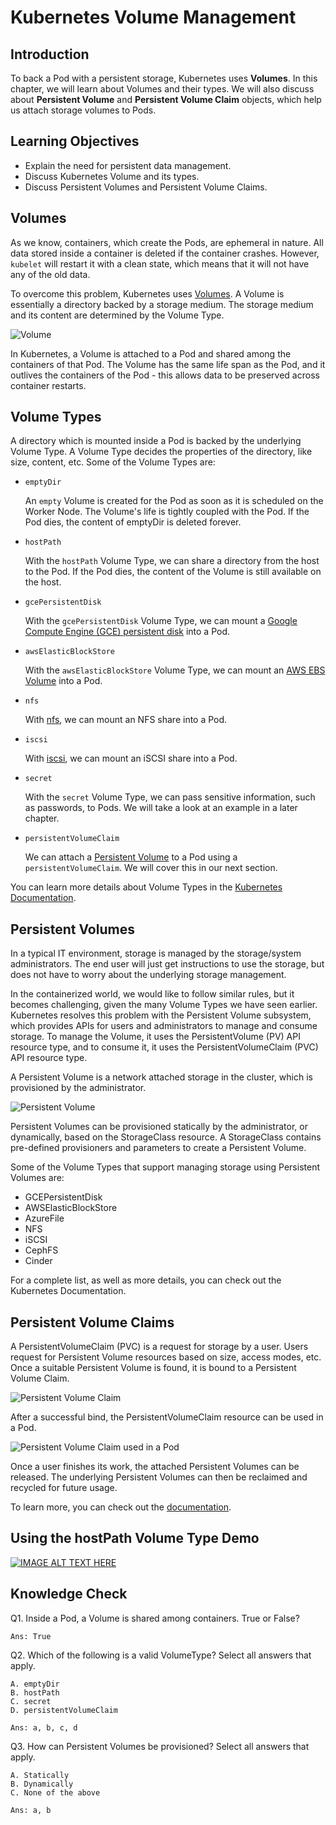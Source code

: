 Kubernetes Volume Management
============================

## Introduction
To back a Pod with a persistent storage, Kubernetes uses __Volumes__. In this chapter, we will learn about Volumes and their types. We will also discuss about __Persistent Volume__ and __Persistent Volume Claim__ objects, which help us attach storage volumes to Pods. 

## Learning Objectives
+ Explain the need for persistent data management.
+ Discuss Kubernetes Volume and its types.
+ Discuss Persistent Volumes and Persistent Volume Claims.

## Volumes
As we know, containers, which create the Pods, are ephemeral in nature. All data stored inside a container is deleted if the container crashes. However, `kubelet` will restart it with a clean state, which means that it will not have any of the old data.

To overcome this problem, Kubernetes uses [Volumes](https://kubernetes.io/docs/concepts/storage/volumes/). A Volume is essentially a directory backed by a storage medium. The storage medium and its content are determined by the Volume Type.

![Volume](https://prod-edxapp.edx-cdn.org/assets/courseware/v1/f8ef48bf4407f52f960fda25652ed324/asset-v1:LinuxFoundationX+LFS158x+2T2017+type@asset+block/volumes.jpg)

In Kubernetes, a Volume is attached to a Pod and shared among the containers of that Pod. The Volume has the same life span as the Pod, and it outlives the containers of the Pod - this allows data to be preserved across container restarts.

## Volume Types
A directory which is mounted inside a Pod is backed by the underlying Volume Type. A Volume Type decides the properties of the directory, like size, content, etc. Some of the Volume Types are:

+ `emptyDir`

    An `empty` Volume is created for the Pod as soon as it is scheduled on the Worker Node. The Volume's life is tightly coupled with the Pod. If the Pod dies, the content of emptyDir is deleted forever.

+ `hostPath`

    With the `hostPath` Volume Type, we can share a directory from the host to the Pod. If the Pod dies, the content of the Volume is still available on the host.

+ `gcePersistentDisk`

    With the `gcePersistentDisk` Volume Type, we can mount a [Google Compute Engine (GCE) persistent disk](https://cloud.google.com/compute/docs/disks/) into a Pod.

+ `awsElasticBlockStore`

    With the `awsElasticBlockStore` Volume Type, we can mount an [AWS EBS Volume](https://aws.amazon.com/ebs/) into a Pod.

+ `nfs`

    With [nfs](https://en.wikipedia.org/wiki/Network_File_System), we can mount an NFS share into a Pod.

+ `iscsi`

    With [iscsi](https://en.wikipedia.org/wiki/ISCSI), we can mount an iSCSI share into a Pod.

+ `secret`

    With the `secret` Volume Type, we can pass sensitive information, such as passwords, to Pods. We will take a look at an example in a later chapter.

+ `persistentVolumeClaim`

    We can attach a [Persistent Volume](https://kubernetes.io/docs/concepts/storage/persistent-volumes/) to a Pod using a `persistentVolumeClaim`. We will cover this in our next section.

You can learn more details about Volume Types in the [Kubernetes Documentation](https://kubernetes.io/docs/concepts/storage/volumes/).

## Persistent Volumes
In a typical IT environment, storage is managed by the storage/system administrators. The end user will just get instructions to use the storage, but does not have to worry about the underlying storage management.

In the containerized world, we would like to follow similar rules, but it becomes challenging, given the many Volume Types we have seen earlier. Kubernetes resolves this problem with the Persistent Volume subsystem, which provides APIs for users and administrators to manage and consume storage. To manage the Volume, it uses the PersistentVolume (PV) API resource type, and to consume it, it uses the PersistentVolumeClaim (PVC) API resource type.

A Persistent Volume is a network attached storage in the cluster, which is provisioned by the administrator.

![Persistent Volume](https://prod-edxapp.edx-cdn.org/assets/courseware/v1/6a5fdd4a886946de42f45f19053d1a4c/asset-v1:LinuxFoundationX+LFS158x+2T2017+type@asset+block/Persistent_Volume.jpg)

Persistent Volumes can be provisioned statically by the administrator, or dynamically, based on the StorageClass resource. A StorageClass contains pre-defined provisioners and parameters to create a Persistent Volume.

Some of the Volume Types that support managing storage using Persistent Volumes are:

+ GCEPersistentDisk
+ AWSElasticBlockStore
+ AzureFile
+ NFS
+ iSCSI
+ CephFS
+ Cinder

For a complete list, as well as more details, you can check out the Kubernetes Documentation.

## Persistent Volume Claims
A PersistentVolumeClaim (PVC) is a request for storage by a user. Users request for Persistent Volume resources based on size, access modes, etc. Once a suitable Persistent Volume is found, it is bound to a Persistent Volume Claim.

![Persistent Volume Claim](https://prod-edxapp.edx-cdn.org/assets/courseware/v1/8a09bc09358d8d677608c412510d2ecb/asset-v1:LinuxFoundationX+LFS158x+2T2017+type@asset+block/Persistent_Volume_Claim_1.jpg)

After a successful bind, the PersistentVolumeClaim resource can be used in a Pod.

![Persistent Volume Claim used in a Pod](https://prod-edxapp.edx-cdn.org/assets/courseware/v1/9002609cfc5f59584c82544a336e21a5/asset-v1:LinuxFoundationX+LFS158x+2T2017+type@asset+block/Persistent_Volume_Claim_used_in_a_Pod__2_.jpg)

Once a user finishes its work, the attached Persistent Volumes can be released. The underlying Persistent Volumes can then be reclaimed and recycled for future usage. 

To learn more, you can check out the [documentation](https://kubernetes.io/docs/concepts/storage/persistent-volumes/#persistentvolumeclaims).

## Using the hostPath Volume Type Demo
[![IMAGE ALT TEXT HERE](https://img.youtube.com/vi/YOUTUBE_VIDEO_ID_HERE/0.jpg)](https://youtu.be/6Z1CrunVg2w)

## Knowledge Check 
Q1. Inside a Pod, a Volume is shared among containers. True or False?

    Ans: True

Q2. Which of the following is a valid VolumeType? Select all answers that apply.

    A. emptyDir
    B. hostPath
    C. secret
    D. persistentVolumeClaim

    Ans: a, b, c, d

Q3. How can Persistent Volumes be provisioned? Select all answers that apply.

    A. Statically
    B. Dynamically
    C. None of the above

    Ans: a, b

